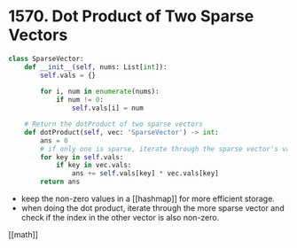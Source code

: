 # 1570. Dot Product of Two Sparse Vectors

```python
class SparseVector:
    def __init__(self, nums: List[int]):
        self.vals = {}
        
        for i, num in enumerate(nums):
            if num != 0:
                self.vals[i] = num

    # Return the dotProduct of two sparse vectors
    def dotProduct(self, vec: 'SparseVector') -> int:
        ans = 0
        # if only one is sparse, iterate through the sparse vector's vals
        for key in self.vals:
            if key in vec.vals:
                ans += self.vals[key] * vec.vals[key]
        return ans
```

- keep the non-zero values in a [[hashmap]] for more efficient storage.
- when doing the dot product, iterate through the more sparse vector and check if the index in the other vector is also non-zero.

[[math]]